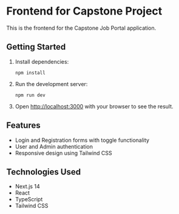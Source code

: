 # Frontend for Capstone Project

This is the frontend for the Capstone Job Portal application.

## Getting Started

1. Install dependencies:
   ```
   npm install
   ```

2. Run the development server:
   ```
   npm run dev
   ```

3. Open [http://localhost:3000](http://localhost:3000) with your browser to see the result.

## Features

- Login and Registration forms with toggle functionality
- User and Admin authentication
- Responsive design using Tailwind CSS

## Technologies Used

- Next.js 14
- React
- TypeScript
- Tailwind CSS